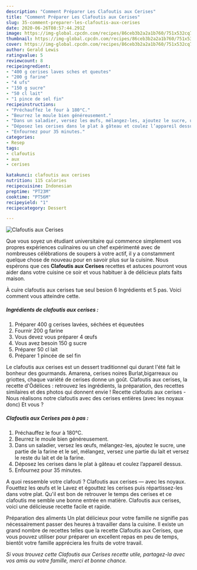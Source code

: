 ```yaml
---
description: "Comment Préparer Les Clafoutis aux Cerises"
title: "Comment Préparer Les Clafoutis aux Cerises"
slug: 35-comment-preparer-les-clafoutis-aux-cerises
date: 2020-06-26T08:57:44.291Z
image: https://img-global.cpcdn.com/recipes/86ceb3b2a2a1b760/751x532cq70/clafoutis-aux-cerises-photo-principale-de-la-recette.jpg
thumbnail: https://img-global.cpcdn.com/recipes/86ceb3b2a2a1b760/751x532cq70/clafoutis-aux-cerises-photo-principale-de-la-recette.jpg
cover: https://img-global.cpcdn.com/recipes/86ceb3b2a2a1b760/751x532cq70/clafoutis-aux-cerises-photo-principale-de-la-recette.jpg
author: Gerald Lewis
ratingvalue: 5
reviewcount: 8
recipeingredient:
- "400 g cerises laves sches et queutes"
- "200 g farine"
- "4 ufs"
- "150 g sucre"
- "50 cl lait"
- "1 pince de sel fin"
recipeinstructions:
- "Préchauffez le four à 180°C."
- "Beurrez le moule bien généreusement."
- "Dans un saladier, versez les œufs, mélangez-les, ajoutez le sucre, une partie de la farine et le sel, mélangez, versez une partie du lait et versez le reste du lait et de la farine."
- "Déposez les cerises dans le plat à gâteau et coulez l’appareil dessus."
- "Enfournez pour 35 minutes."
categories:
- Resep
tags:
- clafoutis
- aux
- cerises

katakunci: clafoutis aux cerises 
nutrition: 115 calories
recipecuisine: Indonesian
preptime: "PT23M"
cooktime: "PT56M"
recipeyield: "1"
recipecategory: Dessert

---
```



![Clafoutis aux Cerises](https://img-global.cpcdn.com/recipes/86ceb3b2a2a1b760/751x532cq70/clafoutis-aux-cerises-photo-principale-de-la-recette.jpg)

Que vous soyez un étudiant universitaire qui commence simplement vos propres expériences culinaires ou un chef expérimenté avec de nombreuses célébrations de soupers à votre actif, il y a constamment quelque chose de nouveau pour en savoir plus sur la cuisine. Nous espérons que ces <strong> Clafoutis aux Cerises </strong> recettes et astuces pourront vous aider dans votre cuisine ce soir et vous habituer à de délicieux plats faits maison.

<!--inarticleads1-->

À cuire clafoutis aux cerises tue seul besion 6 Ingrédients et 5 pas. Voici comment vous atteindre cette.

##### Ingrédients de clafoutis aux cerises :

1. Préparer 400 g cerises lavées, séchées et équeutées
1. Fournir 200 g farine
1. Vous devez vous préparer 4 œufs
1. Vous avez besoin 150 g sucre
1. Préparer 50 cl lait
1. Préparer 1 pincée de sel fin


Le clafoutis aux cerises est un dessert traditionnel qui durant l&#39;été fait le bonheur des gourmands. Amarena, cerises noires Burlat,bigarreaux ou griottes, chaque variété de cerises donne un goût. Clafoutis aux cerises, la recette d&#39;Ôdélices : retrouvez les ingrédients, la préparation, des recettes similaires et des photos qui donnent envie ! Recette clafoutis aux cerises - Nous réalisons notre clafoutis avec des cerises entières (avec les noyaux donc) Et vous ? 

<!--inarticleads2-->

##### Clafoutis aux Cerises pas à pas :

1. Préchauffez le four à 180°C.
1. Beurrez le moule bien généreusement.
1. Dans un saladier, versez les œufs, mélangez-les, ajoutez le sucre, une partie de la farine et le sel, mélangez, versez une partie du lait et versez le reste du lait et de la farine.
1. Déposez les cerises dans le plat à gâteau et coulez l’appareil dessus.
1. Enfournez pour 35 minutes.


A quoi ressemble votre clafouti ? Clafoutis aux cerises — avec les noyaux. Fouettez les œufs et le Lavez et égouttez les cerises puis répartissez-les dans votre plat. Qu&#39;il est bon de retrouver le temps des cerises et ce clafoutis me semble une bonne entrée en matière. Clafoutis aux cerises, voici une délicieuse recette facile et rapide. 

<!--inarticleads1-->

<p>
Préparation des aliments Un plat délicieux pour votre famille ne signifie pas nécessairement passer des heures à travailler dans la cuisine. Il existe un grand nombre de recettes telles que la recette Clafoutis aux Cerises, que vous pouvez utiliser pour préparer un excellent repas en peu de temps, bientôt votre famille appréciera les fruits de votre travail.
</p>

<p>
<i>Si vous trouvez cette Clafoutis aux Cerises recette utile, partagez-la avec vos amis ou votre famille, merci et bonne chance.</i>
</p>
